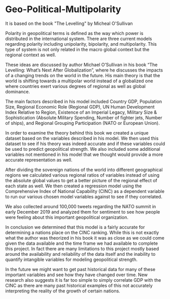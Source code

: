 # Geo-Political-Multipolarity
It is based on the book "The Levelling" by Micheal O'Sullivan 

Polarity in geopolitical terms is defined as the way which power is distributed in the international system. There are three current models regarding polarity including unipolarity, bipolarity, and multipolarity. This type of system is not only related in the macro global context but the regional context as well.

These ideas are discussed by author Michael O’Sullivan in his book “The Levelling: What’s Next After Globalization”, where he discusses the impacts of a changing trends on the world in the future. His main theory is that the world is shifting towards a multipolar world instead of a globalized one where countries exert various degrees of regional as well as global dominance.

The main factors described in his model included Country
GDP, Population Size, Regional Economic Role (Regional
GDP), UN Human Development Index Relative to Region,
Existence of an Imperial Legacy, Military Size &
Sophistication (Absolute Military Spending, Number of
fighter jets, Number of ships), and Regional Grouping Participation (NATO or European Union).


In order to examine the theory behind this book we created a unique dataset based on the variables described in his model. We then used this dataset to see if his theory was indeed accurate and if these variables could be used to predict geopolitical strength. We also included some additional variables not mentioned in his model that we thought would provide a more accurate representation as well.

After dividing the sovereign nations of the world into different geographical regions we calculated various regional ratios of variables instead of using the absolute global values to get a better picture of the regional effect of each state as well. We then created a regression model using the Comprehensive Index of National Capability (CINC) as a dependent variable to run our various chosen model variables against to see if they correlated.

We also collected around 100,000 tweets regarding the NATO summit in early December 2019 and analyzed them for sentiment to see how people were feeling about this important geopolitical organization.

In conclusion we determined that this model is a fairly accurate for determining a nations place on the CINC ranking. While this is not exactly what the author was theorized in his book it was as close as we could come given the data available and the time frame we had available to complete this project. In fact there are many limitations to this project mostly based around the availability and reliability of the data itself and the inability to quantify intangible variables for modeling geopolitical strength.

In the future we might want to get past historical data for many of these important variables and see how they have changed over time. New research also suggests it is far too simple to simply correlate GDP with the CINC as there are many past historical examples of this not accurately interpreting the reality of the growth of certain nations.
